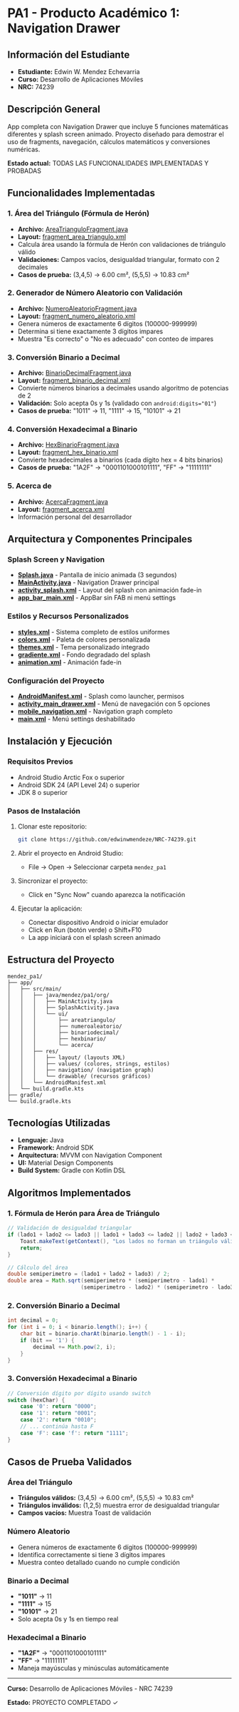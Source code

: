 # PA1 - Producto Académico 1: Navigation Drawer

## Información del Estudiante
- **Estudiante:** Edwin W. Mendez Echevarria
- **Curso:** Desarrollo de Aplicaciones Móviles
- **NRC:** 74239

## Descripción General
App completa con Navigation Drawer que incluye 5 funciones matemáticas diferentes y splash screen animado. Proyecto diseñado para demostrar el uso de fragments, navegación, cálculos matemáticos y conversiones numéricas.

**Estado actual:** TODAS LAS FUNCIONALIDADES IMPLEMENTADAS Y PROBADAS

## Funcionalidades Implementadas

### 1. Área del Triángulo (Fórmula de Herón)
- **Archivo:** [AreaTrianguloFragment.java](mendez_pa1/app/src/main/java/mendez/pa1/org/ui/areatriangulo/AreaTrianguloFragment.java)
- **Layout:** [fragment_area_triangulo.xml](mendez_pa1/app/src/main/res/layout/fragment_area_triangulo.xml)
- Calcula área usando la fórmula de Herón con validaciones de triángulo válido
- **Validaciones:** Campos vacíos, desigualdad triangular, formato con 2 decimales
- **Casos de prueba:** (3,4,5) → 6.00 cm², (5,5,5) → 10.83 cm²

### 2. Generador de Número Aleatorio con Validación
- **Archivo:** [NumeroAleatorioFragment.java](mendez_pa1/app/src/main/java/mendez/pa1/org/ui/numeroaleatorio/NumeroAleatorioFragment.java)
- **Layout:** [fragment_numero_aleatorio.xml](mendez_pa1/app/src/main/res/layout/fragment_numero_aleatorio.xml)
- Genera números de exactamente 6 dígitos (100000-999999)
- Determina si tiene exactamente 3 dígitos impares
- Muestra "Es correcto" o "No es adecuado" con conteo de impares

### 3. Conversión Binario a Decimal
- **Archivo:** [BinarioDecimalFragment.java](mendez_pa1/app/src/main/java/mendez/pa1/org/ui/binariodecimal/BinarioDecimalFragment.java)
- **Layout:** [fragment_binario_decimal.xml](mendez_pa1/app/src/main/res/layout/fragment_binario_decimal.xml)
- Convierte números binarios a decimales usando algoritmo de potencias de 2
- **Validación:** Solo acepta 0s y 1s (validado con `android:digits="01"`)
- **Casos de prueba:** "1011" → 11, "1111" → 15, "10101" → 21

### 4. Conversión Hexadecimal a Binario
- **Archivo:** [HexBinarioFragment.java](mendez_pa1/app/src/main/java/mendez/pa1/org/ui/hexbinario/HexBinarioFragment.java)
- **Layout:** [fragment_hex_binario.xml](mendez_pa1/app/src/main/res/layout/fragment_hex_binario.xml)
- Convierte hexadecimales a binarios (cada dígito hex = 4 bits binarios)
- **Casos de prueba:** "1A2F" → "0001101000101111", "FF" → "11111111"

### 5. Acerca de
- **Archivo:** [AcercaFragment.java](mendez_pa1/app/src/main/java/mendez/pa1/org/ui/acerca/AcercaFragment.java)
- **Layout:** [fragment_acerca.xml](mendez_pa1/app/src/main/res/layout/fragment_acerca.xml)
- Información personal del desarrollador

## Arquitectura y Componentes Principales

### Splash Screen y Navigation
- **[Splash.java](mendez_pa1/app/src/main/java/mendez/pa1/org/Splash.java)** - Pantalla de inicio animada (3 segundos)
- **[MainActivity.java](mendez_pa1/app/src/main/java/mendez/pa1/org/MainActivity.java)** - Navigation Drawer principal
- **[activity_splash.xml](mendez_pa1/app/src/main/res/layout/activity_splash.xml)** - Layout del splash con animación fade-in
- **[app_bar_main.xml](mendez_pa1/app/src/main/res/layout/app_bar_main.xml)** - AppBar sin FAB ni menú settings

### Estilos y Recursos Personalizados
- **[styles.xml](mendez_pa1/app/src/main/res/values/styles.xml)** - Sistema completo de estilos uniformes
- **[colors.xml](mendez_pa1/app/src/main/res/values/colors.xml)** - Paleta de colores personalizada
- **[themes.xml](mendez_pa1/app/src/main/res/values/themes.xml)** - Tema personalizado integrado
- **[gradiente.xml](mendez_pa1/app/src/main/res/drawable/gradiente.xml)** - Fondo degradado del splash
- **[animation.xml](mendez_pa1/app/src/main/res/anim/animation.xml)** - Animación fade-in

### Configuración del Proyecto
- **[AndroidManifest.xml](mendez_pa1/app/src/main/AndroidManifest.xml)** - Splash como launcher, permisos
- **[activity_main_drawer.xml](mendez_pa1/app/src/main/res/menu/activity_main_drawer.xml)** - Menú de navegación con 5 opciones
- **[mobile_navigation.xml](mendez_pa1/app/src/main/res/navigation/mobile_navigation.xml)** - Navigation graph completo
- **[main.xml](mendez_pa1/app/src/main/res/menu/main.xml)** - Menú settings deshabilitado

## Instalación y Ejecución

### Requisitos Previos
- Android Studio Arctic Fox o superior
- Android SDK 24 (API Level 24) o superior
- JDK 8 o superior

### Pasos de Instalación
1. Clonar este repositorio:
   ```bash
   git clone https://github.com/edwinwmendeze/NRC-74239.git
   ```

2. Abrir el proyecto en Android Studio:
   - File → Open → Seleccionar carpeta `mendez_pa1`

3. Sincronizar el proyecto:
   - Click en "Sync Now" cuando aparezca la notificación

4. Ejecutar la aplicación:
   - Conectar dispositivo Android o iniciar emulador
   - Click en Run (botón verde) o Shift+F10
   - La app iniciará con el splash screen animado

## Estructura del Proyecto

```
mendez_pa1/
├── app/
│   ├── src/main/
│   │   ├── java/mendez/pa1/org/
│   │   │   ├── MainActivity.java
│   │   │   ├── SplashActivity.java
│   │   │   └── ui/
│   │   │       ├── areatriangulo/
│   │   │       ├── numeroaleatorio/
│   │   │       ├── binariodecimal/
│   │   │       ├── hexbinario/
│   │   │       └── acerca/
│   │   ├── res/
│   │   │   ├── layout/ (layouts XML)
│   │   │   ├── values/ (colores, strings, estilos)
│   │   │   ├── navigation/ (navigation graph)
│   │   │   └── drawable/ (recursos gráficos)
│   │   └── AndroidManifest.xml
│   └── build.gradle.kts
├── gradle/
└── build.gradle.kts
```

## Tecnologías Utilizadas
- **Lenguaje:** Java
- **Framework:** Android SDK
- **Arquitectura:** MVVM con Navigation Component
- **UI:** Material Design Components
- **Build System:** Gradle con Kotlin DSL

## Algoritmos Implementados

### 1. Fórmula de Herón para Área de Triángulo
```java
// Validación de desigualdad triangular
if (lado1 + lado2 <= lado3 || lado1 + lado3 <= lado2 || lado2 + lado3 <= lado1) {
    Toast.makeText(getContext(), "Los lados no forman un triángulo válido", Toast.LENGTH_SHORT).show();
    return;
}

// Cálculo del área
double semiperimetro = (lado1 + lado2 + lado3) / 2;
double area = Math.sqrt(semiperimetro * (semiperimetro - lado1) * 
                       (semiperimetro - lado2) * (semiperimetro - lado3));
```

### 2. Conversión Binario a Decimal
```java
int decimal = 0;
for (int i = 0; i < binario.length(); i++) {
    char bit = binario.charAt(binario.length() - 1 - i);
    if (bit == '1') {
        decimal += Math.pow(2, i);
    }
}
```

### 3. Conversión Hexadecimal a Binario
```java
// Conversión dígito por dígito usando switch
switch (hexChar) {
    case '0': return "0000";
    case '1': return "0001";
    case '2': return "0010";
    // ... continúa hasta F
    case 'F': case 'f': return "1111";
}
```

## Casos de Prueba Validados

### Área del Triángulo
- **Triángulos válidos:** (3,4,5) → 6.00 cm², (5,5,5) → 10.83 cm²
- **Triángulos inválidos:** (1,2,5) muestra error de desigualdad triangular
- **Campos vacíos:** Muestra Toast de validación

### Número Aleatorio
- Genera números de exactamente 6 dígitos (100000-999999)
- Identifica correctamente si tiene 3 dígitos impares
- Muestra conteo detallado cuando no cumple condición

### Binario a Decimal
- **"1011"** → 11
- **"1111"** → 15  
- **"10101"** → 21
- Solo acepta 0s y 1s en tiempo real

### Hexadecimal a Binario
- **"1A2F"** → "0001101000101111"
- **"FF"** → "11111111"
- Maneja mayúsculas y minúsculas automáticamente

---

**Curso:** Desarrollo de Aplicaciones Móviles - NRC 74239  

**Estado:** PROYECTO COMPLETADO ✓

